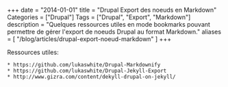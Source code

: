 +++
date = "2014-01-01"
title = "Drupal Export des noeuds en Markdown"
Categories = ["Drupal"]
Tags = ["Drupal", "Export", "Markdown"]
description = "Quelques ressources utiles en mode bookmarks pouvant permettre de gérer l'export de noeuds Drupal au format Markdown."
aliases = [
  "/blog/articles/drupal-export-noeud-markdown"
]
+++

Ressources utiles:

    * https://github.com/lukaswhite/Drupal-Markdownify
    * https://github.com/lukaswhite/Drupal-Jekyll-Export
    * http://www.gizra.com/content/dekyll-drupal-on-jekyll/
